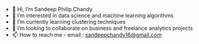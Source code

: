 - 👋 Hi, I’m Sandeep Philip Chandy
- 👀 I’m interested in data science and machine learning algorithms
- 🌱 I’m currently learning clustering techniques
- 💞️ I’m looking to collaborate on business and freelance analytics projects
- 📫 How to reach me - email : sandeepchandy16@gmail.com 

<!---
JustChandy/JustChandy is a ✨ special ✨ repository because its `README.md` (this file) appears on your GitHub profile.
You can click the Preview link to take a look at your changes.
--->

